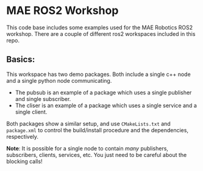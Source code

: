 # MAE ROS2 Workshop
This code base includes some examples used for the MAE Robotics ROS2 workshop. There are a couple of different ros2 workspaces included in this repo.

## Basics:
This workspace has two demo packages. Both include a single c++ node and a single python node communicating. 
- The pubsub is an example of a package which uses a single publisher and single subscriber. 
- The cliser is an example of a package which uses a single service and a single client.

Both packages show a similar setup, and use `CMakeLists.txt` and `package.xml` to control the build/install procedure and the dependencies, respectively.

__Note__: It is possible for a single node to contain *many* publishers, subscribers, clients, services, etc. You just need to be careful about the blocking calls!